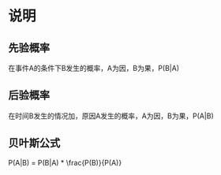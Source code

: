 # 说明
## 先验概率
在事件A的条件下B发生的概率，A为因，B为果，P(B|A)

## 后验概率
在时间B发生的情况加，原因A发生的概率，A为因，B为果，P(A|B)

## 贝叶斯公式
P(A|B) = P(B|A) * \frac{P(B)}{P(A)}

